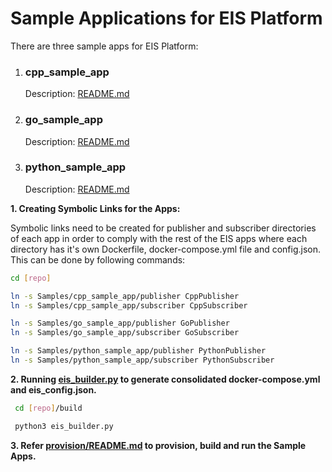 # Sample Applications for EIS Platform #

There are three sample apps for EIS Platform:
1. ### cpp_sample_app ###
    Description: [README.md](cpp_sample_app/README.md)
2. ### go_sample_app ###
    Description: [README.md](go_sample_app/README.md)
3. ### python_sample_app ###
    Description: [README.md](python_sample_app/README.MD)

**1. Creating Symbolic Links for the Apps:**

Symbolic links need to be created for publisher and subscriber directories of each app in order to comply with the rest of the EIS apps
where each directory has it's own Dockerfile, docker-compose.yml file and config.json.
This can be done by following commands:

```sh
cd [repo]

ln -s Samples/cpp_sample_app/publisher CppPublisher
ln -s Samples/cpp_sample_app/subscriber CppSubscriber

ln -s Samples/go_sample_app/publisher GoPublisher
ln -s Samples/go_sample_app/subscriber GoSubscriber

ln -s Samples/python_sample_app/publisher PythonPublisher
ln -s Samples/python_sample_app/subscriber PythonSubscriber
```

**2. Running [eis_builder.py](../build/eis_builder.py) to generate consolidated docker-compose.yml and eis_config.json.**

```sh
 cd [repo]/build

 python3 eis_builder.py
```

**3. Refer [provision/README.md](../README.md) to provision, build and run the Sample Apps.**
